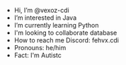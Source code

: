 -  Hi, I’m @vexoz-cdi
-  I’m interested in Java
-  I’m currently learning Python
- I'm looking to collaborate database
-  How to reach me Discord: fehvx.cdi
-  Pronouns: he/him
-  Fact: I'm Autistc
  

<!---
vexoz-cdi/vexoz-cdi is a ✨ special ✨ repository because its `README.md` (this file) appears on your GitHub profile.
You can click the Preview link to take a look at your changes.
--->
